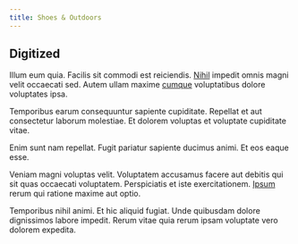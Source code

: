 ```yaml
---
title: Shoes & Outdoors
---
```


## Digitized

Illum eum quia. Facilis sit commodi est reiciendis. [Nihil](/facere/adipisci/molestiae/consequatur/communications_transition.md) impedit omnis magni velit occaecati sed. Autem ullam maxime [cumque](/dolore/odio/dignissimos/nemo/tools_&_music.md) voluptatibus dolore voluptates ipsa.

Temporibus earum consequuntur sapiente cupiditate. Repellat et aut consectetur laborum molestiae. Et dolorem voluptas et voluptate cupiditate vitae.

Enim sunt nam repellat. Fugit pariatur sapiente ducimus animi. Et eos eaque esse.

Veniam magni voluptas velit. Voluptatem accusamus facere aut debitis qui sit quas occaecati voluptatem. Perspiciatis et iste exercitationem. [Ipsum](/facere/temporibus/adipisci/praesentium/alley_cliff.md) rerum qui ratione maxime aut optio.

Temporibus nihil animi. Et hic aliquid fugiat. Unde quibusdam dolore dignissimos labore impedit. Rerum vitae quia rerum ipsam voluptate vero dolorem expedita.
